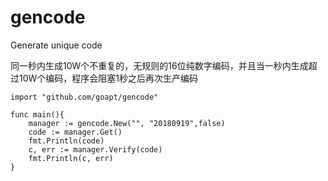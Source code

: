 # gencode
Generate unique code

同一秒内生成10W个不重复的，无规则的16位纯数字编码，并且当一秒内生成超过10W个编码，程序会阻塞1秒之后再次生产编码


```
import "github.com/goapt/gencode"

func main(){
    manager := gencode.New("", "20180919",false)
    code := manager.Get()
    fmt.Println(code)
    c, err := manager.Verify(code)
    fmt.Println(c, err)	
}
```